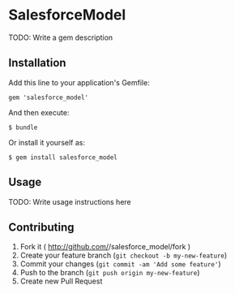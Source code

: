 # SalesforceModel

TODO: Write a gem description

## Installation

Add this line to your application's Gemfile:

    gem 'salesforce_model'

And then execute:

    $ bundle

Or install it yourself as:

    $ gem install salesforce_model

## Usage

TODO: Write usage instructions here

## Contributing

1. Fork it ( http://github.com/<my-github-username>/salesforce_model/fork )
2. Create your feature branch (`git checkout -b my-new-feature`)
3. Commit your changes (`git commit -am 'Add some feature'`)
4. Push to the branch (`git push origin my-new-feature`)
5. Create new Pull Request
